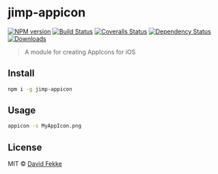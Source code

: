 # jimp-appicon

[![NPM version][npm-image]][npm-url]
[![Build Status][travis-image]][travis-url]
[![Coveralls Status][coveralls-image]][coveralls-url]
[![Dependency Status][depstat-image]][depstat-url]
[![Downloads][download-badge]][npm-url]

> A module for creating AppIcons for iOS

## Install

```sh
npm i -g jimp-appicon
```

## Usage

```sh
appicon -s MyAppIcon.png
```

## License

MIT © [David Fekke](https://fek.io)

[npm-url]: https://npmjs.org/package/jimp-appicon
[npm-image]: https://img.shields.io/npm/v/jimp-appicon.svg?style=flat-square

[travis-url]: https://travis-ci.org/davidfekke/jimp-appicon
[travis-image]: https://img.shields.io/travis/davidfekke/jimp-appicon.svg?style=flat-square

[coveralls-url]: https://coveralls.io/r/davidfekke/jimp-appicon
[coveralls-image]: https://img.shields.io/coveralls/davidfekke/jimp-appicon.svg?style=flat-square

[depstat-url]: https://david-dm.org/davidfekke/jimp-appicon
[depstat-image]: https://david-dm.org/davidfekke/jimp-appicon.svg?style=flat-square

[download-badge]: http://img.shields.io/npm/dm/jimp-appicon.svg?style=flat-square
